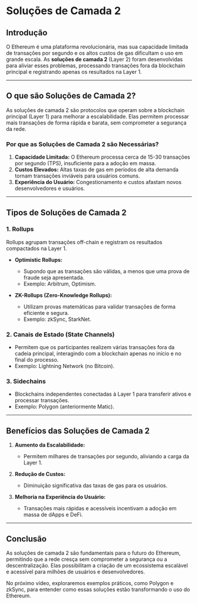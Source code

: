 # Soluções de Camada 2  

## Introdução  
O Ethereum é uma plataforma revolucionária, mas sua capacidade limitada de transações por segundo e os altos custos de gas dificultam o uso em grande escala. As **soluções de camada 2** (Layer 2) foram desenvolvidas para aliviar esses problemas, processando transações fora da blockchain principal e registrando apenas os resultados na Layer 1.  

---

## O que são Soluções de Camada 2?  

As soluções de camada 2 são protocolos que operam sobre a blockchain principal (Layer 1) para melhorar a escalabilidade. Elas permitem processar mais transações de forma rápida e barata, sem comprometer a segurança da rede.  

### Por que as Soluções de Camada 2 são Necessárias?  
1. **Capacidade Limitada:** O Ethereum processa cerca de 15-30 transações por segundo (TPS), insuficiente para a adoção em massa.  
2. **Custos Elevados:** Altas taxas de gas em períodos de alta demanda tornam transações inviáveis para usuários comuns.  
3. **Experiência do Usuário:** Congestionamento e custos afastam novos desenvolvedores e usuários.  

---

## Tipos de Soluções de Camada 2  

### 1. **Rollups**  
Rollups agrupam transações off-chain e registram os resultados compactados na Layer 1.  

- **Optimistic Rollups:**  
  - Supondo que as transações são válidas, a menos que uma prova de fraude seja apresentada.  
  - Exemplo: Arbitrum, Optimism.  

- **ZK-Rollups (Zero-Knowledge Rollups):**  
  - Utilizam provas matemáticas para validar transações de forma eficiente e segura.  
  - Exemplo: zkSync, StarkNet.  

### 2. **Canais de Estado (State Channels)**  
- Permitem que os participantes realizem várias transações fora da cadeia principal, interagindo com a blockchain apenas no início e no final do processo.  
- Exemplo: Lightning Network (no Bitcoin).  

### 3. **Sidechains**  
- Blockchains independentes conectadas à Layer 1 para transferir ativos e processar transações.  
- Exemplo: Polygon (anteriormente Matic).  

---

## Benefícios das Soluções de Camada 2  

1. **Aumento da Escalabilidade:**  
   - Permitem milhares de transações por segundo, aliviando a carga da Layer 1.  

2. **Redução de Custos:**  
   - Diminuição significativa das taxas de gas para os usuários.  

3. **Melhoria na Experiência do Usuário:**  
   - Transações mais rápidas e acessíveis incentivam a adoção em massa de dApps e DeFi.  

---

## Conclusão  
As soluções de camada 2 são fundamentais para o futuro do Ethereum, permitindo que a rede cresça sem comprometer a segurança ou a descentralização. Elas possibilitam a criação de um ecossistema escalável e acessível para milhões de usuários e desenvolvedores.  

No próximo vídeo, exploraremos exemplos práticos, como Polygon e zkSync, para entender como essas soluções estão transformando o uso do Ethereum.  